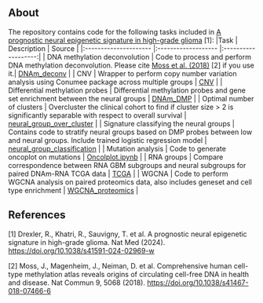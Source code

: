 ## About

The repository contains code for the following tasks included in [A prognostic neural epigenetic signature in high-grade glioma](https://www.nature.com/articles/s41591-024-02969-w) [1]:
|Task   | Description             | Source       |
|:--------------------- |:------------------- |:-------------------:|
| DNA methylation deconvolution | Code to process and perform DNA methylation deconvolution. Please cite [Moss et al. (2018)](https://www.nature.com/articles/s41467-018-07466-6) [2] if you use it.| [DNAm_deconv](code/DNAm_deconv)  |
| CNV | Wrapper to perform copy number variation analysis using Conumee package across multiple groups | [CNV](code/CNV) |
| Differential methylation probes | Differential methylation probes and gene set enrichment between the neural groups | [DNAm_DMP](code/DNAm_DMP) |
| Optimal number of clusters | Overcluster the clinical cohort to find if cluster size > 2 is significantly separable with respect to overall survival | [neural_group_over_cluster](code/neural_group_over_cluster) |
| Signature classifying the neural groups | Contains code to stratify neural groups based on DMP probes between low and neural groups. Include trained logistic regression model | [neural_group_classification](code/neural_group_classification) |
| Mutation analysis | Code to generate oncoplot on mutations | [Oncolplot.ipynb](code/Oncoplot.ipynb) |
| RNA groups | Compare correspondence between RNA GBM subgroups and neural subgroups for paired DNAm-RNA TCGA data | [TCGA](code/TCGA) |
| WGCNA | Code to perform WGCNA analysis on paired proteomics data, also includes geneset and cell type enrichment | [WGCNA_proteomics](code/WGCNA_proteomics) |

## References
[1] Drexler, R., Khatri, R., Sauvigny, T. et al. A prognostic neural epigenetic signature in high-grade glioma. Nat Med (2024). https://doi.org/10.1038/s41591-024-02969-w

[2] Moss, J., Magenheim, J., Neiman, D. et al. Comprehensive human cell-type methylation atlas reveals origins of circulating cell-free DNA in health and disease. Nat Commun 9, 5068 (2018). https://doi.org/10.1038/s41467-018-07466-6
